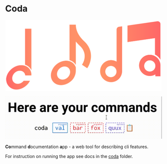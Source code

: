 # Coda

<p align='center'>
    <img src='assets/images/logo.png'/>
</p>

<p align='center'>
    <img src='assets/images/demo.gif'/>
</p>

**Co**mmand **d**ocumentation **a**pp - a web tool for describing cli features.

For instruction on running the app see docs in the [coda](/coda) folder.
